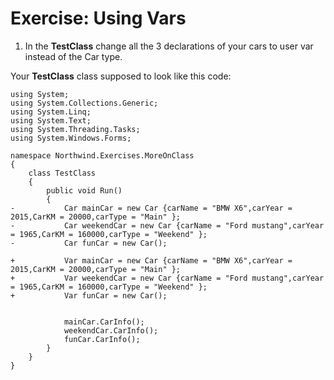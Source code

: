 ﻿# Exercise: Using Vars

1. In the **TestClass** change all the 3 declarations of your cars to user var instead of the Car type.

Your **TestClass** class supposed to look like this code:
```csdiff
using System;
using System.Collections.Generic;
using System.Linq;
using System.Text;
using System.Threading.Tasks;
using System.Windows.Forms;

namespace Northwind.Exercises.MoreOnClass
{
    class TestClass
    {
        public void Run()
        {
-           Car mainCar = new Car {carName = "BMW X6",carYear = 2015,CarKM = 20000,carType = "Main" };
-           Car weekendCar = new Car {carName = "Ford mustang",carYear = 1965,CarKM = 160000,carType = "Weekend" };
-           Car funCar = new Car();

+           Var mainCar = new Car {carName = "BMW X6",carYear = 2015,CarKM = 20000,carType = "Main" };
+           Var weekendCar = new Car {carName = "Ford mustang",carYear = 1965,CarKM = 160000,carType = "Weekend" };
+           Var funCar = new Car();


            mainCar.CarInfo();
            weekendCar.CarInfo();
            funCar.CarInfo();
        }
    }
}
```